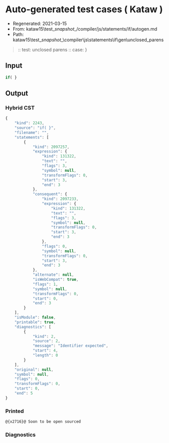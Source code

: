 # Auto-generated test cases ( Kataw )
- Regenerated: 2021-03-15
- From: kataw15\test\__snapshot__/compiler/js/statements/if/autogen.md
- Path: kataw15\test\__snapshot__\compiler\js\statements\if\gen\unclosed_parens
> :: test: unclosed parens
> :: case: }
## Input

`````js
if( }
`````

## Output

### Hybrid CST

```javascript
{
    "kind": 2243,
    "source": "if( }",
    "filename": "",
    "statements": [
        {
            "kind": 2097257,
            "expression": {
                "kind": 131322,
                "text": "",
                "flags": 3,
                "symbol": null,
                "transformFlags": 0,
                "start": 3,
                "end": 3
            },
            "consequent": {
                "kind": 2097233,
                "expression": {
                    "kind": 131322,
                    "text": "",
                    "flags": 3,
                    "symbol": null,
                    "transformFlags": 0,
                    "start": 3,
                    "end": 3
                },
                "flags": 0,
                "symbol": null,
                "transformFlags": 0,
                "start": 3,
                "end": 3
            },
            "alternate": null,
            "isWebCompat": true,
            "flags": 1,
            "symbol": null,
            "transformFlags": 0,
            "start": 0,
            "end": 3
        }
    ],
    "isModule": false,
    "printable": true,
    "diagnostics": [
        {
            "kind": 2,
            "source": 2,
            "message": "Identifier expected",
            "start": 4,
            "length": 0
        }
    ],
    "original": null,
    "symbol": null,
    "flags": 0,
    "transformFlags": 0,
    "start": 0,
    "end": 5
}
```

### Printed

```javascript
@{x2716}@ Soon to be open sourced
```

### Diagnostics

```javascript

```

